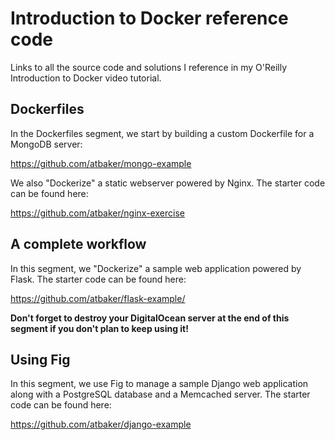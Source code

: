 Introduction to Docker reference code
=====================================

Links to all the source code and solutions I reference in my O'Reilly Introduction to Docker video tutorial.

Dockerfiles
-----------

In the Dockerfiles segment, we start by building a custom Dockerfile for a MongoDB server:

https://github.com/atbaker/mongo-example

We also "Dockerize" a static webserver powered by Nginx. The starter code can be found here:

https://github.com/atbaker/nginx-exercise

A complete workflow
-------------------

In this segment, we "Dockerize" a sample web application powered by Flask. The starter code can be found here:

https://github.com/atbaker/flask-example/

**Don't forget to destroy your DigitalOcean server at the end of this segment if you don't plan to keep using it!**

Using Fig
---------

In this segment, we use Fig to manage a sample Django web application along with a PostgreSQL database and a Memcached server. The starter code can be found here:

https://github.com/atbaker/django-example
